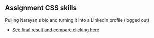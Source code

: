 ## Assignment CSS skills

Pulling Narayan's bio and turning it into a LinkedIn profile (logged out) 

- [See final result and compare clicking here](http://htmlpreview.github.io/?https://github.com/odilamuni/ctd_interns/blob/master/narayan.html)
```
